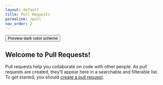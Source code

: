 ```yaml
---
layout: default
title: Pull Requests
permalink: /pull
nav_order: 2
---
```


<button class="btn js-toggle-dark-mode">Preview dark color scheme</button>

<script>
const toggleDarkMode = document.querySelector('.js-toggle-dark-mode');

jtd.addEvent(toggleDarkMode, 'click', function(){
  if (jtd.getTheme() === 'dark') {
    jtd.setTheme('light');
    toggleDarkMode.textContent = 'Preview dark color scheme';
  } else {
    jtd.setTheme('dark');
    toggleDarkMode.textContent = 'Return to the light side';
  }
});
</script>

## Welcome to Pull Requests!

Pull requests help you collaborate on code with other people. 
As pull requests are created, they’ll appear here in a searchable and filterable list. 
To get started, you should [create a pull request](https://github.com/KiwiChat/KiwiChat/pulls).

